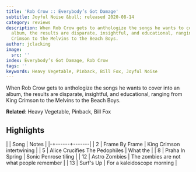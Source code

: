 ```yaml
---
title: 'Rob Crow :: Everybody’s Got Damage'
subtitle: Joyful Noise &bull; released 2020-08-14
category: reviews
description: When Rob Crow gets to anthologize the songs he wants to cover into an
  album, the results are disparate, insightful, and educational, ranging from King
  Crimson to the Melvins to the Beach Boys.
author: jclacking
image:
  src: ''
index: Everybody’s Got Damage, Rob Crow
tags: ''
keywords: Heavy Vegetable, Pinback, Bill Fox, Joyful Noise
---
```

When Rob Crow gets to anthologize the songs he wants to cover into an album, the results are disparate, insightful, and educational, ranging from King Crimson to the Melvins to the Beach Boys.<!--more-->

**Related**: Heavy Vegetable, Pinback, Bill Fox

## Highlights

| | Song | Notes |
|-+------+-------|
| 2 | Frame By Frame | King Crimson intertwining |
| 5 | Alice Crucifies The Pedophiles | What the |
| 8 | Praha In Spring | Sonic Penrose tiling |
| 12 | Astro Zombies | The zombies are not what people remember |
| 13 | Surf's Up | For a kaleidoscope morning |

